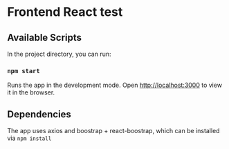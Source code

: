 # Frontend React test

## Available Scripts

In the project directory, you can run:

### `npm start`

Runs the app in the development mode. Open [http://localhost:3000](http://localhost:3000) to view it in the browser.


## Dependencies

The app uses axios and boostrap + react-boostrap, which can be installed via `npm install`